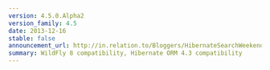 ```yaml
---
version: 4.5.0.Alpha2
version_family: 4.5
date: 2013-12-16
stable: false
announcement_url: http://in.relation.to/Bloggers/HibernateSearchWeekendReleasesFromBothMaintenanceBranches
summary: WildFly 8 compatibility, Hibernate ORM 4.3 compatibility
---
```

